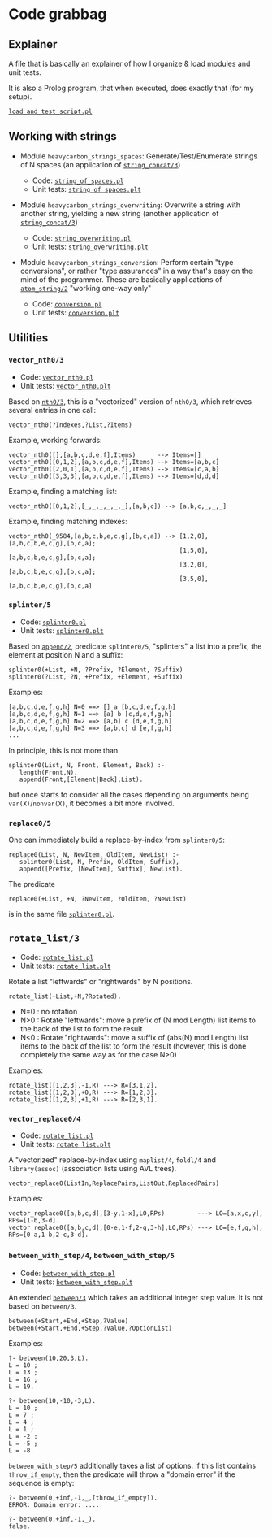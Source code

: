 # Code grabbag

## Explainer

A file that is basically an explainer of how I organize & load modules and unit tests.

It is also a Prolog program, that when executed, does exactly that (for my setup).

[`load_and_test_script.pl`](load_and_test_script.pl)

## Working with strings

- Module `heavycarbon_strings_spaces`: Generate/Test/Enumerate strings of N spaces
  (an application of [`string_concat/3`](https://eu.swi-prolog.org/pldoc/doc_for?object=string_concat/3))
   - Code: [`string_of_spaces.pl`](heavycarbon/strings/string_of_spaces.pl)
   - Unit tests: [`string_of_spaces.plt`](heavycarbon/strings/string_of_spaces.plt)

- Module `heavycarbon_strings_overwriting`: Overwrite a string with another string, yielding a new string
  (another application of [`string_concat/3`](https://eu.swi-prolog.org/pldoc/doc_for?object=string_concat/3))
   - Code: [`string_overwriting.pl`](heavycarbon/strings/string_overwriting.pl)
   - Unit tests: [`string_overwriting.plt`](heavycarbon/strings/string_overwriting.plt)

- Module `heavycarbon_strings_conversion`: Perform certain "type conversions", or rather "type assurances"
  in a way that's easy on the mind of the programmer. These are basically applications of
  [`atom_string/2`](https://eu.swi-prolog.org/pldoc/doc_for?object=atom_string/2) "working one-way only"
   - Code: [`conversion.pl`](heavycarbon/strings/conversion.pl)
   - Unit tests: [`conversion.plt`](heavycarbon/strings/conversion.plt)

## Utilities

### `vector_nth0/3`

- Code: [`vector_nth0.pl`](heavycarbon/utils/vector_nth0.pl)
- Unit tests: [`vector_nth0.plt`](heavycarbon/utils/vector_nth0.plt)

Based on [`nth0/3`](https://eu.swi-prolog.org/pldoc/doc_for?object=nth0/3), this is a "vectorized" version
of `nth0/3`, which retrieves several entries in one call: 

```
vector_nth0(?Indexes,?List,?Items)
```

Example, working forwards:

```
vector_nth0([],[a,b,c,d,e,f],Items)      --> Items=[]
vector_nth0([0,1,2],[a,b,c,d,e,f],Items) --> Items=[a,b,c]
vector_nth0([2,0,1],[a,b,c,d,e,f],Items) --> Items=[c,a,b]
vector_nth0([3,3,3],[a,b,c,d,e,f],Items) --> Items=[d,d,d]
```

Example, finding a matching list:

```
vector_nth0([0,1,2],[_,_,_,_,_,_],[a,b,c]) --> [a,b,c,_,_,_]
```

Example, finding matching indexes:

```
vector_nth0(_9584,[a,b,c,b,e,c,g],[b,c,a]) --> [1,2,0],[a,b,c,b,e,c,g],[b,c,a];
                                               [1,5,0],[a,b,c,b,e,c,g],[b,c,a];
                                               [3,2,0],[a,b,c,b,e,c,g],[b,c,a];
                                               [3,5,0],[a,b,c,b,e,c,g],[b,c,a]
```

### `splinter/5`

- Code: [`splinter0.pl`](heavycarbon/utils/splinter0.pl)
- Unit tests: [`splinter0.plt`](heavycarbon/utils/splinter0.plt)

Based on [`append/2`](https://eu.swi-prolog.org/pldoc/doc_for?object=append/2), predicate `splinter0/5`, 
"splinters" a list into a prefix, the element at position N and a suffix:

```
splinter0(+List, +N, ?Prefix, ?Element, ?Suffix)
splinter0(?List, ?N, +Prefix, +Element, +Suffix)
```

Examples: 

```
[a,b,c,d,e,f,g,h] N=0 ==> [] a [b,c,d,e,f,g,h]
[a,b,c,d,e,f,g,h] N=1 ==> [a] b [c,d,e,f,g,h]
[a,b,c,d,e,f,g,h] N=2 ==> [a,b] c [d,e,f,g,h]
[a,b,c,d,e,f,g,h] N=3 ==> [a,b,c] d [e,f,g,h]
...
```

In principle, this is not more than

```
splinter0(List, N, Front, Element, Back) :-
   length(Front,N),
   append(Front,[Element|Back],List).
```

but once starts to consider all the cases depending on arguments being `var(X)`/`nonvar(X)`, 
it becomes a bit more involved.

### `replace0/5`

One can immediately build a replace-by-index from `splinter0/5`:

```
replace0(List, N, NewItem, OldItem, NewList) :-
   splinter0(List, N, Prefix, OldItem, Suffix),
   append([Prefix, [NewItem], Suffix], NewList).
```

The predicate 

```
replace0(+List, +N, ?NewItem, ?OldItem, ?NewList)
```

is in the same file [`splinter0.pl`](splinter0.pl). 

## `rotate_list/3`

- Code: [`rotate_list.pl`](heavycarbon/utils/rotate_list.pl)
- Unit tests: [`rotate_list.plt`](heavycarbon/utils/rotate_list.plt)

Rotate a list "leftwards" or "rightwards" by N positions.

```
rotate_list(+List,+N,?Rotated).
```

- N=0 : no rotation
- N>0 : Rotate "leftwards": move a prefix of (N mod Length) list items to the back of the list to form the result
- N<0 : Rotate "rightwards": move a suffix of (abs(N) mod Length) list items to the back of the list to form the result (however, this is done completely the same way as for the case N>0) 

Examples:

```
rotate_list([1,2,3],-1,R) ---> R=[3,1,2].
rotate_list([1,2,3],+0,R) ---> R=[1,2,3].
rotate_list([1,2,3],+1,R) ---> R=[2,3,1].
```

### `vector_replace0/4`

- Code: [`rotate_list.pl`](heavycarbon/utils/vector_replace0.pl)
- Unit tests: [`rotate_list.plt`](heavycarbon/utils/vector_replace0.plt)

A "vectorized" replace-by-index using `maplist/4`, `foldl/4` and
`library(assoc)` (association lists using AVL trees).

```
vector_replace0(ListIn,ReplacePairs,ListOut,ReplacedPairs)
```

Examples:

```
vector_replace0([a,b,c,d],[3-y,1-x],LO,RPs)         ---> LO=[a,x,c,y], RPs=[1-b,3-d].
vector_replace0([a,b,c,d],[0-e,1-f,2-g,3-h],LO,RPs) ---> LO=[e,f,g,h], RPs=[0-a,1-b,2-c,3-d].
```

### `between_with_step/4`, `between_with_step/5`

- Code: [`between_with_step.pl`](heavycarbon/utils/between_with_step.pl)
- Unit tests: [`between_with_step.plt`](heavycarbon/utils/between_with_step.plt)

An extended [`between/3`](https://eu.swi-prolog.org/pldoc/doc_for?object=between/3)
which takes an additional integer step value. It is not based on `between/3`.

```
between(+Start,+End,+Step,?Value)
between(+Start,+End,+Step,?Value,?OptionList)
```

Examples:

```
?- between(10,20,3,L).
L = 10 ;
L = 13 ;
L = 16 ;
L = 19.

?- between(10,-10,-3,L).
L = 10 ;
L = 7 ;
L = 4 ;
L = 1 ;
L = -2 ;
L = -5 ;
L = -8.
```

`between_with_step/5` additionally takes a list of options. If this list contains
`throw_if_empty`, then the predicate will throw a "domain error" if the sequence is empty:

```
?- between(0,+inf,-1,_,[throw_if_empty]).
ERROR: Domain error: .... 

?- between(0,+inf,-1,_).
false.
```


